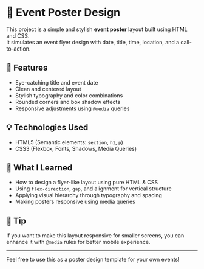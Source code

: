 # 🎫 Event Poster Design

This project is a simple and stylish **event poster** layout built using HTML and CSS.  
It simulates an event flyer design with date, title, time, location, and a call-to-action.

## 📌 Features

- Eye-catching title and event date
- Clean and centered layout
- Stylish typography and color combinations
- Rounded corners and box shadow effects
- Responsive adjustments using `@media` queries

## 💡 Technologies Used

- HTML5 (Semantic elements: `section`, `h1`, `p`)
- CSS3 (Flexbox, Fonts, Shadows, Media Queries)

## 🎯 What I Learned

- How to design a flyer-like layout using pure HTML & CSS
- Using `flex-direction`, `gap`, and alignment for vertical structure
- Applying visual hierarchy through typography and spacing
- Making posters responsive using media queries

## 📱 Tip

If you want to make this layout responsive for smaller screens, you can enhance it with `@media` rules for better mobile experience.

---

Feel free to use this as a poster design template for your own events!